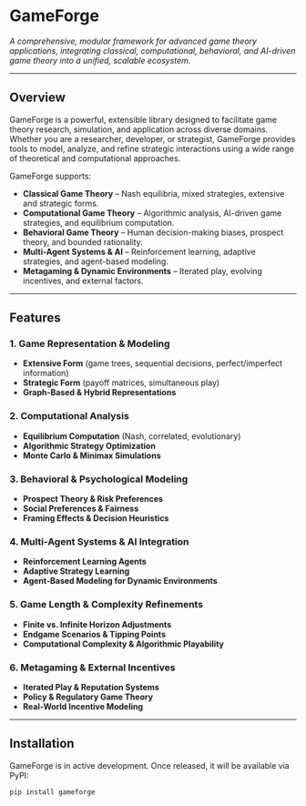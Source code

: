 # **GameForge**  

*A comprehensive, modular framework for advanced game theory applications, integrating classical, computational, behavioral, and AI-driven game theory into a unified, scalable ecosystem.*  

---

## **Overview**  

GameForge is a powerful, extensible library designed to facilitate game theory research, simulation, and application across diverse domains. Whether you are a researcher, developer, or strategist, GameForge provides tools to model, analyze, and refine strategic interactions using a wide range of theoretical and computational approaches.  

GameForge supports:  

- **Classical Game Theory** – Nash equilibria, mixed strategies, extensive and strategic forms.  
- **Computational Game Theory** – Algorithmic analysis, AI-driven game strategies, and equilibrium computation.  
- **Behavioral Game Theory** – Human decision-making biases, prospect theory, and bounded rationality.  
- **Multi-Agent Systems & AI** – Reinforcement learning, adaptive strategies, and agent-based modeling.  
- **Metagaming & Dynamic Environments** – Iterated play, evolving incentives, and external factors.  

---

## **Features**  

### **1. Game Representation & Modeling**  
- **Extensive Form** (game trees, sequential decisions, perfect/imperfect information)  
- **Strategic Form** (payoff matrices, simultaneous play)  
- **Graph-Based & Hybrid Representations**  

### **2. Computational Analysis**  
- **Equilibrium Computation** (Nash, correlated, evolutionary)  
- **Algorithmic Strategy Optimization**  
- **Monte Carlo & Minimax Simulations**  

### **3. Behavioral & Psychological Modeling**  
- **Prospect Theory & Risk Preferences**  
- **Social Preferences & Fairness**  
- **Framing Effects & Decision Heuristics**  

### **4. Multi-Agent Systems & AI Integration**  
- **Reinforcement Learning Agents**  
- **Adaptive Strategy Learning**  
- **Agent-Based Modeling for Dynamic Environments**  

### **5. Game Length & Complexity Refinements**  
- **Finite vs. Infinite Horizon Adjustments**  
- **Endgame Scenarios & Tipping Points**  
- **Computational Complexity & Algorithmic Playability**  

### **6. Metagaming & External Incentives**  
- **Iterated Play & Reputation Systems**  
- **Policy & Regulatory Game Theory**  
- **Real-World Incentive Modeling**  

---

## **Installation**  

GameForge is in active development. Once released, it will be available via PyPI:  

```bash
pip install gameforge